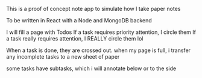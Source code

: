 This is a proof of concept note app to simulate how I take paper notes

To be written in React with a Node and MongoDB backend

I will fill a page with Todos
If a task requires priority attention, I circle them
If a task really requires attention, I REALLY circle them lol

When a task is done, they are crossed out.
when my page is full, i transfer any incomplete tasks to a new sheet of paper

some tasks have subtasks, which i will annotate below or to the side
